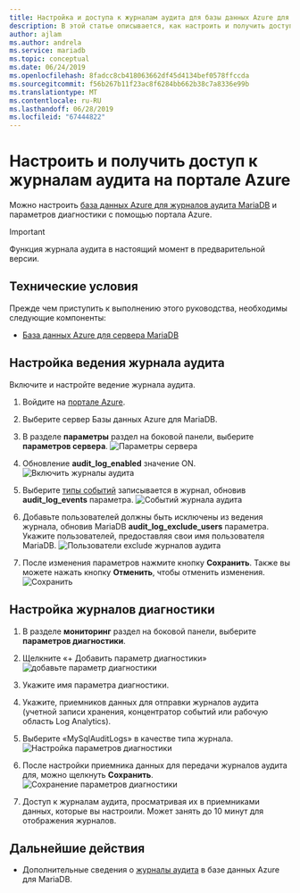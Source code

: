 ```yaml
---
title: Настройка и доступа к журналам аудита для базы данных Azure для MariaDB на портале Azure
description: В этой статье описывается, как настроить и получить доступ к журналам аудита в базе данных Azure для MariaDB с портала Azure.
author: ajlam
ms.author: andrela
ms.service: mariadb
ms.topic: conceptual
ms.date: 06/24/2019
ms.openlocfilehash: 8fadcc8cb418063662df45d4134bef0578ffccda
ms.sourcegitcommit: f56b267b11f23ac8f6284bb662b38c7a8336e99b
ms.translationtype: MT
ms.contentlocale: ru-RU
ms.lasthandoff: 06/28/2019
ms.locfileid: "67444822"
---
```

# <a name="configure-and-access-audit-logs-in-the-azure-portal"></a>Настроить и получить доступ к журналам аудита на портале Azure

Можно настроить [база данных Azure для журналов аудита MariaDB](concepts-audit-logs.md) и параметров диагностики с помощью портала Azure.

> [!IMPORTANT]
> Функция журнала аудита в настоящий момент в предварительной версии.

## <a name="prerequisites"></a>Технические условия

Прежде чем приступить к выполнению этого руководства, необходимы следующие компоненты:

- [База данных Azure для сервера MariaDB](quickstart-create-mariadb-server-database-using-azure-portal.md)

## <a name="configure-audit-logging"></a>Настройка ведения журнала аудита

Включите и настройте ведение журнала аудита.

1. Войдите на [портале Azure](https://portal.azure.com/).

1. Выберите сервер Базы данных Azure для MariaDB.

1. В разделе **параметры** раздел на боковой панели, выберите **параметров сервера**.
    ![Параметры сервера](./media/howto-configure-audit-logs-portal/server-parameters.png)

1. Обновление **audit_log_enabled** значение ON.
    ![Включить журналы аудита](./media/howto-configure-audit-logs-portal/audit-log-enabled.png)

1. Выберите [типы событий](concepts-audit-logs.md#configure-audit-logging) записывается в журнал, обновив **audit_log_events** параметра.
    ![Событий журнала аудита](./media/howto-configure-audit-logs-portal/audit-log-events.png)

1. Добавьте пользователей должны быть исключены из ведения журнала, обновив MariaDB **audit_log_exclude_users** параметра. Укажите пользователей, предоставляя свои имя пользователя MariaDB.
    ![Пользователи exclude журналов аудита](./media/howto-configure-audit-logs-portal/audit-log-exclude-users.png)

1. После изменения параметров нажмите кнопку **Сохранить**. Также вы можете нажать кнопку **Отменить**, чтобы отменить изменения.
    ![Сохранить](./media/howto-configure-audit-logs-portal/save-parameters.png)

## <a name="set-up-diagnostic-logs"></a>Настройка журналов диагностики

1. В разделе **мониторинг** раздел на боковой панели, выберите **параметров диагностики**.

1. Щелкните «+ Добавить параметр диагностики» ![добавьте параметр диагностики](./media/howto-configure-audit-logs-portal/add-diagnostic-setting.png)

1. Укажите имя параметра диагностики.

1. Укажите, приемников данных для отправки журналов аудита (учетной записи хранения, концентратор событий или рабочую область Log Analytics).

1. Выберите «MySqlAuditLogs» в качестве типа журнала.
![Настройка параметров диагностики](./media/howto-configure-audit-logs-portal/configure-diagnostic-setting.png)

1. После настройки приемника данных для передачи журналов аудита для, можно щелкнуть **Сохранить**.
![Сохранение параметров диагностики](./media/howto-configure-audit-logs-portal/save-diagnostic-setting.png)

1. Доступ к журналам аудита, просматривая их в приемниками данных, которые вы настроили. Может занять до 10 минут для отображения журналов.

## <a name="next-steps"></a>Дальнейшие действия

- Дополнительные сведения о [журналы аудита](concepts-audit-logs.md) в базе данных Azure для MariaDB.